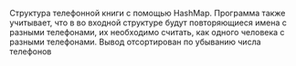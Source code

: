 Структура телефонной книги с помощью HashMap.
Программа также учитывает, что в во входной структуре будут повторяющиеся имена с разными телефонами, их необходимо считать, как одного человека с разными телефонами. Вывод отсортирован по убыванию числа телефонов